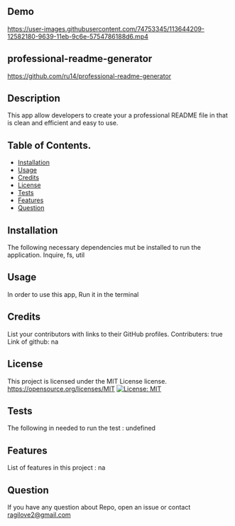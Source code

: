 ## Demo
https://user-images.githubusercontent.com/74753345/113644209-12582180-9639-11eb-9c6e-5754786188d6.mp4

## professional-readme-generator 
https://github.com/ru14/professional-readme-generator 

## Description
This app allow developers to create your a professional README file in that is clean and efficient and easy to use.
## Table of Contents.
- [Installation](#installation)
- [Usage](#usage)
- [Credits](#credits)
- [License](#license)
- [Tests](#tests)
- [Features](#features)
- [Question](#question)
## Installation
The following necessary dependencies mut be installed to run the application. Inquire, fs, util

## Usage
In order to use this app, Run it in the terminal

## Credits
List your contributors with links to their GitHub profiles.
Contributers: true
Link of github: na


  ## License
  This project is licensed under the MIT License license.
  https://opensource.org/licenses/MIT
  [![License: MIT](https://img.shields.io/badge/License-MIT-yellow.svg)](https://opensource.org/licenses/MIT)

## Tests
The following in needed to run the test : undefined


## Features
List of features in this project : na

## Question
If you have any question about Repo, open an issue or contact ragilove2@gmail.com

